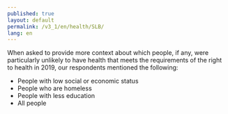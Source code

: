 ```yaml
---
published: true
layout: default
permalink: /v3_1/en/health/SLB/
lang: en
---
```

When asked to provide more context about which people, if any, were particularly unlikely to have health that meets the requirements of the right to health in 2019, our respondents mentioned the following:
- People with low social or economic status 
- People who are homeless  
- People with less education 
- All people
